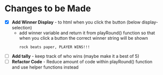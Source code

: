 # Changes to be Made

- [x] **Add Winner Display** - to html when you click the button (below display-selection)
  - add winner variable and return it from playRound() function so that when you click a button the correct winner string will be shown
    ```
    rock beats paper, PLAYER WINS!!!
    ```
- [ ] **Add tally** - keep track of who wins (maybe make it a best of 5)
- [ ] **Refactor Code** - Reduce amount of code within playRound() function and use helper functions instead